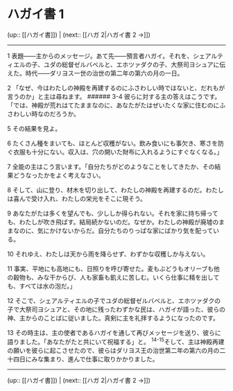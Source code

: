 # ハガイ書 1

(up:: [[ハガイ書]]) | (next:: [[ハガ 2|ハガイ書 2 →]])

***


1 表題――主からのメッセージ。あて先――預言者ハガイ。それを、シェアルティエルの子、ユダの総督ゼルバベルと、エホツァダクの子、大祭司ヨシュアに伝えた。時代――ダリヨス一世の治世の第二年の第六の月の一日。 

2 「なぜ、今はわたしの神殿を再建するのにふさわしい時ではないと、だれもが言うのか」と主は尋ねます。 ###### 3-4 彼らに対する主の答えはこうです。「では、神殿が荒れはてたままなのに、あなたがたはぜいたくな家に住むのにふさわしい時なのだろうか。 

5 その結果を見よ。 

6 たくさん種をまいても、ほとんど収穫がない。飲み食いにも事欠き、寒さを防ぐ衣服も十分にない。収入は、穴の開いた財布に入れるようにすぐなくなる。」 

7 全能の主はこう言います。「自分たちがどのようなことをしてきたか、その結果どうなったかをよく考えなさい。 

8 そして、山に登り、材木を切り出して、わたしの神殿を再建するのだ。わたしは喜んで受け入れ、わたしの栄光をそこに現そう。 

9 あなたがたは多くを望んでも、少ししか得られない。それを家に持ち帰っても、わたしが吹き飛ばす。結局続かないのだ。なぜか。わたしの神殿が廃墟のままなのに、気にかけないからだ。自分たちのりっぱな家にばかり気を配っている。 

10 それゆえ、わたしは天から雨を降らせず、わずかな収穫しか与えない。 

11 事実、平地にも高地にも、日照りを呼び寄せた。麦もぶどうもオリーブも他の穀物も、みな干からび、人も家畜も飢えに苦しむ。いくら仕事に精を出しても、すべては水の泡だ。」 

12 そこで、シェアルティエルの子でユダの総督ゼルバベルと、エホツァダクの子で大祭司ヨシュアと、その地に残ったわずかな民は、ハガイが語った、彼らの神、主からのことばに従いました。真剣に主を礼拝するようになったのです。 

13 その時主は、主の使者であるハガイを通して再びメッセージを送り、彼らに語りました。「あなたがたと共にいて祝福する」と。 <sup class="versenum">14-15</sup>そして、主は神殿再建の願いを彼らに起こさせたので、彼らはダリヨス王の治世第二年の第六の月の二十四日にみな集まり、進んで仕事に取りかかりました。

***

(up:: [[ハガイ書]]) | (next:: [[ハガ 2|ハガイ書 2 →]])

